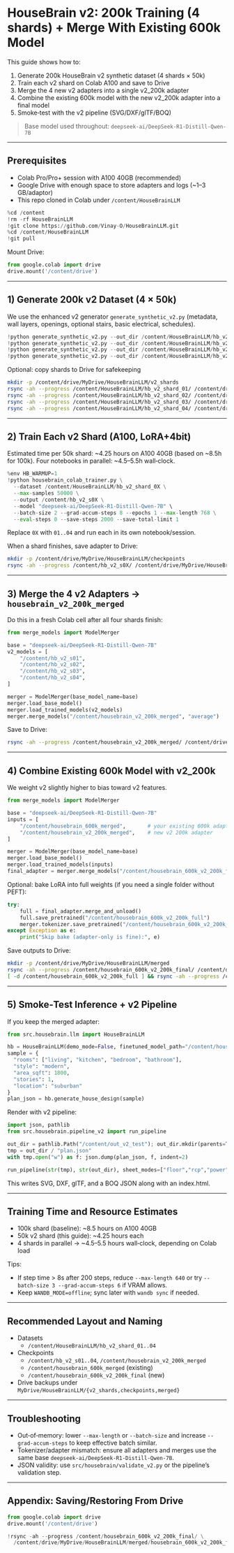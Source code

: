 # HouseBrain v2: 200k Training (4 shards) + Merge With Existing 600k Model

This guide shows how to:

1) Generate 200k HouseBrain v2 synthetic dataset (4 shards × 50k)
2) Train each v2 shard on Colab A100 and save to Drive
3) Merge the 4 new v2 adapters into a single v2_200k adapter
4) Combine the existing 600k model with the new v2_200k adapter into a final model
5) Smoke‑test with the v2 pipeline (SVG/DXF/glTF/BOQ)

> Base model used throughout: `deepseek-ai/DeepSeek-R1-Distill-Qwen-7B`

---

## Prerequisites

- Colab Pro/Pro+ session with A100 40GB (recommended)
- Google Drive with enough space to store adapters and logs (~1–3 GB/adaptor)
- This repo cloned in Colab under `/content/HouseBrainLLM`

```python
%cd /content
!rm -rf HouseBrainLLM
!git clone https://github.com/Vinay-O/HouseBrainLLM.git
%cd /content/HouseBrainLLM
!git pull
```

Mount Drive:

```python
from google.colab import drive
drive.mount('/content/drive')
```

---

## 1) Generate 200k v2 Dataset (4 × 50k)

We use the enhanced v2 generator `generate_synthetic_v2.py` (metadata, wall layers, openings, optional stairs, basic electrical, schedules).

```python
!python generate_synthetic_v2.py --out_dir /content/HouseBrainLLM/hb_v2_shard_01 --n 50000
!python generate_synthetic_v2.py --out_dir /content/HouseBrainLLM/hb_v2_shard_02 --n 50000
!python generate_synthetic_v2.py --out_dir /content/HouseBrainLLM/hb_v2_shard_03 --n 50000
!python generate_synthetic_v2.py --out_dir /content/HouseBrainLLM/hb_v2_shard_04 --n 50000
```

Optional: copy shards to Drive for safekeeping

```bash
mkdir -p /content/drive/MyDrive/HouseBrainLLM/v2_shards
rsync -ah --progress /content/HouseBrainLLM/hb_v2_shard_01/ /content/drive/MyDrive/HouseBrainLLM/v2_shards/hb_v2_shard_01/
rsync -ah --progress /content/HouseBrainLLM/hb_v2_shard_02/ /content/drive/MyDrive/HouseBrainLLM/v2_shards/hb_v2_shard_02/
rsync -ah --progress /content/HouseBrainLLM/hb_v2_shard_03/ /content/drive/MyDrive/HouseBrainLLM/v2_shards/hb_v2_shard_03/
rsync -ah --progress /content/HouseBrainLLM/hb_v2_shard_04/ /content/drive/MyDrive/HouseBrainLLM/v2_shards/hb_v2_shard_04/
```

---

## 2) Train Each v2 Shard (A100, LoRA+4bit)

Estimated time per 50k shard: ~4.25 hours on A100 40GB (based on ~8.5h for 100k). Four notebooks in parallel: ~4.5–5.5h wall‑clock.

```python
%env HB_WARMUP=1
!python housebrain_colab_trainer.py \
  --dataset /content/HouseBrainLLM/hb_v2_shard_0X \
  --max-samples 50000 \
  --output /content/hb_v2_s0X \
  --model "deepseek-ai/DeepSeek-R1-Distill-Qwen-7B" \
  --batch-size 2 --grad-accum-steps 8 --epochs 1 --max-length 768 \
  --eval-steps 0 --save-steps 2000 --save-total-limit 1
```

Replace `0X` with `01..04` and run each in its own notebook/session.

When a shard finishes, save adapter to Drive:

```bash
mkdir -p /content/drive/MyDrive/HouseBrainLLM/checkpoints
rsync -ah --progress /content/hb_v2_s0X/ /content/drive/MyDrive/HouseBrainLLM/checkpoints/hb_v2_s0X/
```

---

## 3) Merge the 4 v2 Adapters → `housebrain_v2_200k_merged`

Do this in a fresh Colab cell after all four shards finish:

```python
from merge_models import ModelMerger

base = "deepseek-ai/DeepSeek-R1-Distill-Qwen-7B"
v2_models = [
    "/content/hb_v2_s01",
    "/content/hb_v2_s02",
    "/content/hb_v2_s03",
    "/content/hb_v2_s04",
]

merger = ModelMerger(base_model_name=base)
merger.load_base_model()
merger.load_trained_models(v2_models)
merger.merge_models("/content/housebrain_v2_200k_merged", "average")
```

Save to Drive:

```bash
rsync -ah --progress /content/housebrain_v2_200k_merged/ /content/drive/MyDrive/HouseBrainLLM/merged/housebrain_v2_200k_merged/
```

---

## 4) Combine Existing 600k Model with v2_200k

We weight v2 slightly higher to bias toward v2 features.

```python
from merge_models import ModelMerger

base = "deepseek-ai/DeepSeek-R1-Distill-Qwen-7B"
inputs = [
    "/content/housebrain_600k_merged",       # your existing 600k adapter
    "/content/housebrain_v2_200k_merged",    # new v2 200k adapter
]

merger = ModelMerger(base_model_name=base)
merger.load_base_model()
merger.load_trained_models(inputs)
final_adapter = merger.merge_models("/content/housebrain_600k_v2_200k_final", "weighted")
```

Optional: bake LoRA into full weights (if you need a single folder without PEFT):

```python
try:
    full = final_adapter.merge_and_unload()
    full.save_pretrained("/content/housebrain_600k_v2_200k_full")
    merger.tokenizer.save_pretrained("/content/housebrain_600k_v2_200k_full")
except Exception as e:
    print("Skip bake (adapter-only is fine):", e)
```

Save outputs to Drive:

```bash
mkdir -p /content/drive/MyDrive/HouseBrainLLM/merged
rsync -ah --progress /content/housebrain_600k_v2_200k_final/ /content/drive/MyDrive/HouseBrainLLM/merged/housebrain_600k_v2_200k_final/
[ -d /content/housebrain_600k_v2_200k_full ] && rsync -ah --progress /content/housebrain_600k_v2_200k_full/ /content/drive/MyDrive/HouseBrainLLM/merged/housebrain_600k_v2_200k_full/ || true
```

---

## 5) Smoke‑Test Inference + v2 Pipeline

If you keep the merged adapter:

```python
from src.housebrain.llm import HouseBrainLLM

hb = HouseBrainLLM(demo_mode=False, finetuned_model_path="/content/housebrain_600k_v2_200k_final")
sample = {
  "rooms": ["living", "kitchen", "bedroom", "bathroom"],
  "style": "modern",
  "area_sqft": 1800,
  "stories": 1,
  "location": "suburban"
}
plan_json = hb.generate_house_design(sample)
```

Render with v2 pipeline:

```python
import json, pathlib
from src.housebrain.pipeline_v2 import run_pipeline

out_dir = pathlib.Path("/content/out_v2_test"); out_dir.mkdir(parents=True, exist_ok=True)
tmp = out_dir / "plan.json"
with tmp.open("w") as f: json.dump(plan_json, f, indent=2)

run_pipeline(str(tmp), str(out_dir), sheet_modes=["floor","rcp","power","plumbing"])
```

This writes SVG, DXF, glTF, and a BOQ JSON along with an index.html.

---

## Training Time and Resource Estimates

- 100k shard (baseline): ~8.5 hours on A100 40GB
- 50k v2 shard (this guide): ~4.25 hours each
- 4 shards in parallel → ~4.5–5.5 hours wall‑clock, depending on Colab load

Tips:

- If step time > 8s after 200 steps, reduce `--max-length 640` or try `--batch-size 3 --grad-accum-steps 6` if VRAM allows.
- Keep `WANDB_MODE=offline`; sync later with `wandb sync` if needed.

---

## Recommended Layout and Naming

- Datasets
  - `/content/HouseBrainLLM/hb_v2_shard_01..04`
- Checkpoints
  - `/content/hb_v2_s01..04`, `/content/housebrain_v2_200k_merged`
  - `/content/housebrain_600k_merged` (existing)
  - `/content/housebrain_600k_v2_200k_final` (new)
- Drive backups under `MyDrive/HouseBrainLLM/{v2_shards,checkpoints,merged}`

---

## Troubleshooting

- Out‑of‑memory: lower `--max-length` or `--batch-size` and increase `--grad-accum-steps` to keep effective batch similar.
- Tokenizer/adapter mismatch: ensure all adapters and merges use the same base `deepseek-ai/DeepSeek-R1-Distill-Qwen-7B`.
- JSON validity: use `src/housebrain/validate_v2.py` or the pipeline’s validation step.

---

## Appendix: Saving/Restoring From Drive

```python
from google.colab import drive
drive.mount('/content/drive')

!rsync -ah --progress /content/housebrain_600k_v2_200k_final/ \
  /content/drive/MyDrive/HouseBrainLLM/merged/housebrain_600k_v2_200k_final/
```


